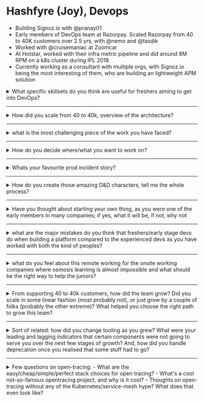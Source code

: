 # Hashfyre (Joy), Devops

- Building Signoz.io with @pranay01
- Early members of DevOps team at Razorpay. Scaled Razorpay from 40 to 40K customers over 2.5 yrs, with @nemo and @tasdik
- Worked with @cruisemaniac at Zoomcar
- At Hotstar, worked with their infra metric pipeline and did around 8M RPM on a k8s cluster during IPL 2018
- Currently working as a consultant with multiple orgs, with Signoz.io being the most interesting of them, who are building an lightweight APM solution

<details>

<summary>What specific skillsets do you think are useful for freshers aiming to get into DevOps?</summary>

- Try and be a generalist, the flux in devops is constant. Adapting fast is a huge bonus
- Linux Systems knowledge helped me
</details>

---

<details>

<summary>How did you scale from 40 to 40k, overview of the architecture?</summary>

- it's a lot about using the right tool and the right time and convincing stakeholders and devs alike that investment on devops process and toolchain is worthwhile in the long run
- So we went like this,
  - AWS, EC2, 1 monolith, CICD with wercker
  - VPC migration to terraform, packer, ansible
  - [Shipping servers continuously with ansible packer and terraform Slides](https://speakerdeck.com/hashfyre/shipping-servers-continuously-with-ansible-packer-and-terraform)
  - ASG, loadbalancers, NAT Gateways
  - Prometheus, ES
  - CoreOS + single Docker per Ec2 with systemd
  - kubernetes with bootkube + terraform
- all in a span of 2.5 yrs
- delivery velocity was a huge thing for us
- 10+ deploys to prod / day in the initial days, this was slowed down over time to make room for more complexity and a slower cadence

> No lambda or serveless, also thoughts on server less?

- we did some lambda circa 2016, but there was no serverless buzzword hype then
- a lot of our financial institution file transfer stuff was on lambda
- when we interacted with orgs that didn't have apis and had to send them consolidated data as files
- Also yeah DevOps != BuzzWordOps
- This is mostly about tech evolution albeit breifly
</details>

---

<details>

<summary>what is the most challenging piece of the work you have faced?</summary>

- Writing Self-review
- Convincing leadership to invest in tech-debt

> I meant in devops though

- Yes, that's the most important part. Tech is easy. Building a DevOps culture is difficult.
- Whatever you're trying to do, if you can't get buy-in from leadership, it's gonna go down the drain. Sooner or later.
- Tech is more or less deterministic within certain bounds, people are the hardest part

</details>

---

<details>

<summary>How do you decide where/what you want to work on?</summary>

- Depends on the scope
- a roadmap highlights long term goals
- a sprint kanban defines 2 weeks worth of work
- with 30% buffer for ad-hoc
- in my experience pure sprint, agile etc doesn't work for a devops org unless you've a split platform and SRE team
- at any time revenue loss takes top priority
- any incident that makes the org hemorrhage money is P1

> I also meant in a broader sense. Like how do you decide between companies/job ?

- Hmm, I may not be the best person to offer advice on that, I've a bias towards hacker-culture over super-structured orgs which has knowledge silos
- I'm still figuring this out, I end up working for people I like more than the org
</details>

---

<details>

<summary>Whats your favourite prod incident story?</summary>

> A migration story

- Moving an entire VPC from us-east-1 to ap-south-1 during demonitization under peak load seamlessly
- our devs didn't know the next day that we had moved regions
- the frontend person noticed reduced response times and came to ask us during lunch the next day
- we did this with a 2 month prep + code + rehearsals and zero downtime
- it was me, my lead, nemo and a Sr. Architect
- we had excellent Irish whiskey in the morning at 7 am and went home to sleep

> Incident story would be the one at HotStar:

- Where I had to trick the `volumeAttachDetachController` to mount a volume / PV from another region by manually altering PV / PVC IDs, labels, annotations
- because we had exhausted one AZ and prometheus node wasn't coming up in that region
- without prometheus we lost real time metrics, which meant our metric-server + HPA + DynamoDB based stepped-scaling logic wouldn't work
- unable to scale means unable to stream and and losing users
- I still have a [P1 bug on thanos](https://github.com/thanos-io/thanos/issues/981) from the time, seems it got closed 26 days ago, it got stale and closed down, wasn't solved

> Be so big you empty out the AZ

- of that particular machine type, c5.9XL
- Which is why when someone asks me what's the solution for scale, I say money

> But if you were mounting a PVC from another region wouldn't that affect the response time severely? (Guess that was an acceptable tradeoff)

- we had other nodes, on the other regions
- I cloned over the volume to the AZ, but had to fake volume ID -> PV -> PVC manually identically so that the controller feels it's a PV from the same AZ and mounts it on a new node in the healthy AZ
- we were only losing metrics forwarded to one of the prom nodes
- thanos dedup should have taken care of it
- but due to the above issue, the overall metric numbers tanked whenever a gap overlapped with full data
- triggering a scale down
- so we had to freeze auto-scale up/down during the duration of the fix
</details>

---

<details>
<summary>How do you create those amazing D&D characters, tell me the whole process?</summary>

- I'll have to record a YouTube video
- I just watch other videos on YouTube and practice, my RPG group also has great people who offer feedback and teach me a thing or two (artists themselves)

</details>

---

<details><summary>Have you thought about starting your own thing, as you were one of the early members in many companies; if yes, what it will be, if not, why not</summary>

- Yes.
- But I believe I still have a lot to learn from people. Which is why I left HS to work on a product idea that my ex-mentor from Razorpay had (one of his friends who was the CEO of a Service based company wanted to build this under his org's banner) . I built it to our mutual vision. So even though the company tanked, I built my first Product to spec in a year with only two freshers in my team.
- Which is also why I'm trying to work with folks in Signoz who are focused on building platforms
- Lots to learn.
- Most of my current clients are folks building MVPs

> What things now are more important compared to the time when you have started in building products/MVPs?

- I have to unlearn a bit of my detail oriented approach. Focus more on core functionality than getting everything right (which comes from my DevOps background)

</details>

---

<details>
<summary>what are the major mistakes do you think that freshers/early stage devs do when building a platform compared to the experienced devs as you have worked with both the kind of peoples?
</summary>

- Trust in their headcanon rather than do market research, user base cultivation
- If you feel that you're version is the best possible version. It may be more hubris than ingenuity.
- Sometimes you can launch a product with an XL sheet and build the tech later, if you can find how to cultivate your first customer set
</details>

---

<details>
<summary>
what do you feel about this remote working for the onsite working companies where osmosis learning is almost impossible and what should be the right way to help the juniors?
</summary>

- After a 5mo WFH marathon, I think I'll personally be glad to be among people in an office.
- The only circumnavigation is through video calls. But I'm not sure how that renders unto osmosis learning.
- I found it very challenging leading even a small team full remote.
- Afterwards I've just been working solo.
</details>

---

<details>
<summary>From supporting 40 to 40k customers, how did the team grow? Did you scale in some linear fashion (most probably not), or just grow by a couple of folks (probably the other extreme)? What helped you choose the right path to grow this team?
</summary>

> interesting to hear what the numbers were at the start and end, and the journey (though I suspect the magnitude will be a lot smaller)

- our team scaled from 2 to 5, then 8 at the tail end, in the course of my 2.5yrs
- we grew the team initially in a reactive manner, proportional to pending workload per sprint
- then we actively started being proactive about it, sort of working out 1 yr roadmap and hire based on that + scale buffer of 5x load

> Ah, that last part is pretty nice. I've mostly been in teams where the team grew in a reactive manner, this is a nice way to think about it!

</details>

---

<details>
<summary>
Sort of related: how did you change tooling as you grew? What were your leading and lagging indicators that certain components were not going to serve you over the next few stages of growth? And, how did you handle deprecation once you realised that some stuff had to go?
</summary>

> I'm sure the channel would be very interested in the technical aspects. I'd also love to hear about the organisational aspects of this change

- Our first driving factors were twofold, speed and security
- Other aspects been explained in one of the above questions
- Core choice was automate everything, Infra-as-code everything
- git RBAC, SG access
- every single resource and rule was defined in terraform
- later the app layer transferred into docker and infra layer to k8s
- which was almost a year long effort for 10+ microservices
- and once we got in the mood for microservices, there was a new one planned every month
- so migration + service onboarding was a challenge
- one of the core aspects that were lagging back then was observability
- especially **Logging**
- we had splunk which had license cost and storage volume issues
- then we moved to ES, which became almost a full time job of one of our team members to keep fixing indexes and creating dashboards
- A single node prometheus worked for us for a while, with 15d retention
- NewRelic later became the core of our o11y stack after a while
- but I guess a lot has changed since then
- I'm aware of the current efforts, but I guess you can hear it from the horse's mouth. cc @nemo

> There's absolutely no doubt that everything checked into code for infra is a massive boost for keeping a team sane...

> Thank you so much for the detailed replies! Adding a follow up question...

> How did you operationalise the 'new micro service every month' bit later? Did you rely on documentation alone, or did you rely on scaffolding tools to make it easier for new teams to onboard? How did you then keep people from copy/pasting stuff and making it a mess to maintain as a central team?

- this was a time we were slowly going polyglot
- from the initial PHP monolith to go microservices for smaller stuff and python microservices for data / ML stuff
- a good practice we carried over from the PHP world was core modules / libraries
- our PHP monolith, even though such was built on top of few clean interfaced modules
- so that first batch of PHP microservices sort of were spun off with these core libraries re-used
- go, python were new to the team
- and were mostly being developed by the new hires
- we had like 3-4 go, 2 python services IIRC
- so not much boilerplate was done, but we were cognizant that it would have to be done some day
- I was more focussed on building easy delivery pipelines and on-demand envs
- which were getting harder with just terraform
- the tooling around multi-tenancy was still in it's earliest days
- ephemeral clusters were something we were planning to get to
- also, we never had the pod approach
- so there was no getting a team onboarded
- every dev had access to all repos
- there were no silos
- devs participated in ops and vice-versa
- our pipeline was to get a new service from spec to prod in shortest time as possible
- and ensure reactive changes could be deployed through quick dev-stage-uat-prod pipeline

> Per developer branch environments are hard to manage in a micro services model, we felt that Terraform was the wrong tool to define that infra...

- we had per feature branches and rebase arch
- no per dev branches
- But yeah, which is why moving to k8s was essential

</details>

---

<details>
<summary>
Few questions on open-tracing:
- What are the easy/cheap/simple/perfect stack choices for open tracing?
- What's a cool not-so-famous opentracing project, and why is it cool?
- Thoughts on open-tracing without any of the Kubernetes/service-mesh hype? What does that even look like?</summary>

```
Answered by @Ankit Nayan
> What are the easy/cheap/simple/perfect stack choices for open tracing?
Jaeger and Zipkin among opensource projects. Though I couldn't find any TCO blogs for setting up and running them. Apache Skywalking has some Opentracing compliant APIs [https://github.com/apache/skywalking/issues/4722#issuecomment-619733912]
> What's a cool not-so-famous opentracing project, and why is it cool?
A cool project eventually becomes famous. I guess, what you meant is a cool project that is still not heavily adopted?
> Thoughts on open-tracing without any of the Kubernetes/service-mesh hype? What does that even look like?
OpenTracing becomes important for microservices architecture where multiple services interact with each other and thus pointing out which dependency service is responsible for a breaking API becomes difficult. Tracing is very relevant even for non-kubernetes or service-mesh setup
```

- OpenTracing is going to get deprecated and moved to OpenTelemetry anyways
- Jaeger, Zipkin, all of the folks are in the middle of starting to support OpenTelemery APIs
- which to most extent are OpenTracing compliant too
- as of now the easiest I can think is jaeger + openTelemetry with JBOD storage
- later JBOD (just a bunch of disks) can be replaced by cassandra-kafka
- do look at this demo: [otel-k8s](https://github.com/Hashfyre/otel-k8s)
- @nemo Hashfyre also wrote a blog around Otel for k8s - if you are interested - [opentelemetry-kubernetes](https://signoz.io/blog/opentelemetry-kubernetes/)

</details>
